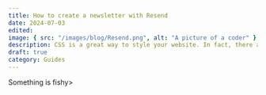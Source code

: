 ```yaml
---
title: How to create a newsletter with Resend
date: 2024-07-03
edited:
image: { src: "/images/blog/Resend.png", alt: "A picture of a coder" }
description: CSS is a great way to style your website. In fact, there are no alternatives! Learn how to use it here.
draft: true
category: Guides
---
```


Something is fishy>
